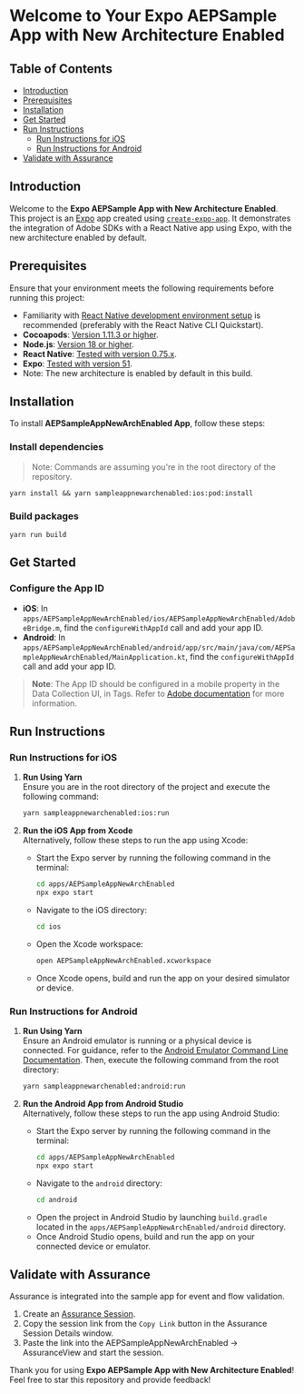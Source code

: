 # Welcome to Your Expo AEPSample App with New Architecture Enabled

## Table of Contents
- [Introduction](#introduction)
- [Prerequisites](#prerequisites)
- [Installation](#installation)
- [Get Started](#get-started)
- [Run Instructions](#run-instructions)
  - [Run Instructions for iOS](#run-instructions-for-ios)
  - [Run Instructions for Android](#run-instructions-for-android)
- [Validate with Assurance](#validate-with-assurance)


## Introduction
Welcome to the **Expo AEPSample App with New Architecture Enabled**. This project is an [Expo](https://expo.dev) app created using [`create-expo-app`](https://www.npmjs.com/package/create-expo-app). It demonstrates the integration of Adobe SDKs with a React Native app using Expo, with the new architecture enabled by default.

## Prerequisites
Ensure that your environment meets the following requirements before running this project:

- Familiarity with [React Native development environment setup](https://reactnative.dev/docs/environment-setup) is recommended (preferably with the React Native CLI Quickstart).
- **Cocoapods**: [Version 1.11.3 or higher](https://guides.cocoapods.org/using/getting-started.html).
- **Node.js**: [Version 18 or higher](https://nodejs.org/en/download/).
- **React Native**: [Tested with version 0.75.x](https://reactnative.dev/).
- **Expo**: [Tested with version 51](https://docs.expo.dev/).
- Note: The new architecture is enabled by default in this build.


## Installation
To install **AEPSampleAppNewArchEnabled App**, follow these steps:

### Install dependencies
> Note: Commands are assuming you're in the root directory of the repository.

```
yarn install && yarn sampleappnewarchenabled:ios:pod:install
```

### Build packages

```
yarn run build
```

## Get Started

### Configure the App ID

- **iOS**: In `apps/AEPSampleAppNewArchEnabled/ios/AEPSampleAppNewArchEnabled/AdobeBridge.m`, find the `configureWithAppId` call and add your app ID.
- **Android**: In `apps/AEPSampleAppNewArchEnabled/android/app/src/main/java/com/AEPSampleAppNewArchEnabled/MainApplication.kt`, find the `configureWithAppId` call and add your app ID.

> **Note**: The App ID should be configured in a mobile property in the Data Collection UI, in Tags. Refer to [Adobe documentation](https://developer.adobe.com/client-sdks/home/base/mobile-core/configuration/#configure-with-app-id-per-environment) for more information.

## Run Instructions

### Run Instructions for iOS  

1. **Run Using Yarn**  
   Ensure you are in the root directory of the project and execute the following command:  
   ```bash
   yarn sampleappnewarchenabled:ios:run
   ```

2. **Run the iOS App from Xcode**  
   Alternatively, follow these steps to run the app using Xcode:  
   - Start the Expo server by running the following command in the terminal:  
     ```bash
     cd apps/AEPSampleAppNewArchEnabled
     npx expo start
     ```
   - Navigate to the iOS directory:  
     ```bash
     cd ios
     ```
   - Open the Xcode workspace:  
     ```bash
     open AEPSampleAppNewArchEnabled.xcworkspace
     ```
   - Once Xcode opens, build and run the app on your desired simulator or device.

### Run Instructions for Android  

1. **Run Using Yarn**  
   Ensure an Android emulator is running or a physical device is connected. For guidance, refer to the [Android Emulator Command Line Documentation](https://developer.android.com/studio/run/emulator-commandline). Then, execute the following command from the root directory:  
   ```bash
   yarn sampleappnewarchenabled:android:run
   ```

2. **Run the Android App from Android Studio**  
   Alternatively, follow these steps to run the app using Android Studio:  
   - Start the Expo server by running the following command in the terminal:  
     ```bash
     cd apps/AEPSampleAppNewArchEnabled
     npx expo start
     ```
   - Navigate to the `android` directory:  
     ```bash
     cd android
     ```
   - Open the project in Android Studio by launching `build.gradle` located in the `apps/AEPSampleAppNewArchEnabled/android` directory.  
   - Once Android Studio opens, build and run the app on your connected device or emulator.
   
## Validate with Assurance
Assurance is integrated into the sample app for event and flow validation.

1. Create an [Assurance Session](https://experienceleague.adobe.com/docs/experience-platform/assurance/tutorials/using-assurance.html#create-sessions).
2. Copy the session link from the `Copy Link` button in the Assurance Session Details window.
3. Paste the link into the AEPSampleAppNewArchEnabled -> AssuranceView and start the session.


Thank you for using **Expo AEPSample App with New Architecture Enabled**! Feel free to star this repository and provide feedback!

